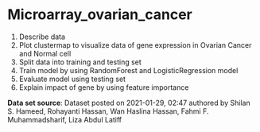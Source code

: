 # Microarray_ovarian_cancer
1. Describe data
2. Plot clustermap to visualize data of gene expression in Ovarian Cancer and Normal cell
3. Split data into training and testing set
4. Train model by using RandomForest and LogisticRegression model
5. Evaluate model using testing set
6. Explain impact of gene by using feature importance
   
**Data set source**: Dataset posted on 2021-01-29, 02:47 authored by Shilan S. Hameed, Rohayanti Hassan, Wan Haslina Hassan, Fahmi F. Muhammadsharif, Liza Abdul Latiff
